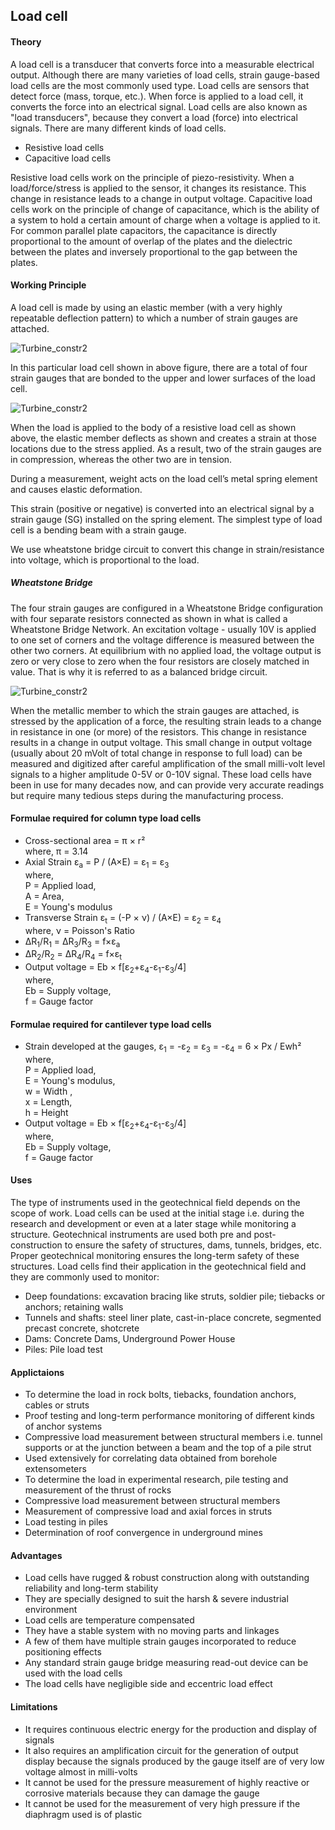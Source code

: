 ## Load cell

#### Theory

  A load cell is a transducer that converts force into a measurable electrical output. Although there are many varieties of load cells, strain gauge-based load cells are the most commonly used type.
Load cells are sensors that detect force (mass, torque, etc.).
When force is applied to a load cell, it converts the force into an electrical signal. Load cells are also known as "load transducers", because they convert a load (force) into electrical signals.
There are many different kinds of load cells.

- Resistive load cells 
- Capacitive load cells 

Resistive load cells work on the principle of piezo-resistivity. When a load/force/stress is applied to the sensor, it changes its resistance. This change in resistance leads to a change in output voltage.
Capacitive load cells work on the principle of change of capacitance, which is the ability of a system to hold a certain amount of charge when a voltage is applied to it. For common parallel plate capacitors, the capacitance is directly proportional to the amount of overlap of the plates and the dielectric between the plates and inversely proportional to the gap between the plates.

#### Working Principle

A load cell is made by using an elastic member (with a very highly repeatable deflection pattern) to which a number of strain gauges are attached.

![*Turbine_constr2*](images/loadcell.png)

In this particular load cell shown in above figure, there are a total of four strain gauges that are bonded to the upper and lower surfaces of the load cell.

![*Turbine_constr2*](images/loadcell2.png)


When the load is applied to the body of a resistive load cell as shown above, the elastic member deflects as shown and creates a strain at those locations due to the stress applied. As a result, two of the strain gauges are in compression, whereas the other two are in tension.

During a measurement, weight acts on the load cell’s metal spring element and causes elastic deformation.

This strain (positive or negative) is converted into an electrical signal by a strain gauge (SG) installed on the spring element. The simplest type of load cell is a bending beam with a strain gauge.

We use wheatstone bridge circuit to convert this change in strain/resistance into voltage, which is proportional to the load.

##### Wheatstone Bridge

The four strain gauges are configured in a Wheatstone Bridge configuration with four separate resistors connected as shown in what is called a Wheatstone Bridge Network.
An excitation voltage - usually 10V is applied to one set of corners and the voltage difference is measured between the other two corners. At equilibrium with no applied load, the voltage output is zero or very close to zero when the four resistors are closely matched in value. That is why it is referred to as a balanced bridge circuit.

![*Turbine_constr2*](images/loadcell3.png)

When the metallic member to which the strain gauges are attached, is stressed by the application of a force, the resulting strain leads to a change in resistance in one (or more) of the resistors. This change in resistance results in a change in output voltage. This small change in output voltage (usually about 20 mVolt of total change in response to full load) can be measured and digitized after careful amplification of the small milli-volt level signals to a higher amplitude 0-5V or 0-10V signal.
These load cells have been in use for many decades now, and can provide very accurate readings but require many tedious steps during the manufacturing process.

#### Formulae required for column type load cells
- Cross-sectional area = π × r²  <br> where,  π = 3.14
- Axial Strain ε<sub>a</sub> = P / (A×E) = &epsilon;<sub>1</sub> = &epsilon;<sub>3</sub> <br> where, <br> P = Applied load, <br> A = Area, <br> E = Young's modulus  
- Transverse Strain ε<sub>t</sub> = (-P × ν) / (A×E) = &epsilon;<sub>2</sub> = &epsilon;<sub>4</sub> <br> where,  ν = Poisson's Ratio
- ΔR<sub>1</sub>/R<sub>1</sub> = ΔR<sub>3</sub>/R<sub>3</sub> = f×&epsilon;<sub>a</sub>
- ΔR<sub>2</sub>/R<sub>2</sub> = ΔR<sub>4</sub>/R<sub>4</sub> = f×&epsilon;<sub>t</sub> 
- Output voltage = Eb × f[ε<sub>2</sub>+ε<sub>4</sub>-ε<sub>1</sub>-ε<sub>3</sub>/4] <br> where, <br>  Eb = Supply voltage, <br> f = Gauge factor

#### Formulae required for cantilever type load cells
- Strain developed at the gauges, &epsilon;<sub>1</sub> = -&epsilon;<sub>2</sub> = &epsilon;<sub>3</sub> = -&epsilon;<sub>4</sub> = 6 × Px / Ewh² <br> where, <br> P = Applied load, <br> E = Young's modulus, <br> w = Width , <br> x = Length, <br>h = Height
- Output voltage = Eb × f[&epsilon;<sub>2</sub>+&epsilon;<sub>4</sub>-&epsilon;<sub>1</sub>-&epsilon;<sub>3</sub>/4] <br> where, <br> Eb = Supply voltage, <br> f = Gauge factor

#### Uses
The type of instruments used in the geotechnical field depends on the scope of work. Load cells can be used at the initial stage i.e. during the research and development or even at a later stage while monitoring a structure.
Geotechnical instruments are used both pre and post-construction to ensure the safety of structures, dams, tunnels, bridges, etc. Proper geotechnical monitoring ensures the long-term safety of these structures.
Load cells find their application in the geotechnical field and they are commonly used to monitor:

- Deep foundations: excavation bracing like struts, soldier pile; tiebacks or anchors; retaining walls
- Tunnels and shafts: steel liner plate, cast-in-place concrete, segmented precast concrete, shotcrete
- Dams: Concrete Dams, Underground Power House
- Piles: Pile load test


#### Applictaions

- To determine the load in rock bolts, tiebacks, foundation anchors, cables or struts
- Proof testing and long-term performance monitoring of different kinds of anchor systems
- Compressive load measurement between structural members i.e. tunnel supports or at the junction between a beam and the top of a pile strut
- Used extensively for correlating data obtained from borehole extensometers
- To determine the load in experimental research, pile testing and measurement of the thrust of rocks
- Compressive load measurement between structural members
- Measurement of compressive load and axial forces in struts
- Load testing in piles
- Determination of roof convergence in underground mines

#### Advantages

- Load cells have rugged & robust construction along with outstanding reliability and long-term stability
- They are specially designed to suit the harsh & severe industrial environment
- Load cells are temperature compensated
- They have a stable system with no moving parts and linkages
- A few of them have multiple strain gauges incorporated to reduce positioning effects
- Any standard strain gauge bridge measuring read-out device can be used with the load cells
- The load cells have negligible side and eccentric load effect

#### Limitations

- It requires continuous electric energy for the production and display of signals
- It also requires an amplification circuit for the generation of output display because the signals produced by the gauge itself are of very low voltage almost in milli-volts
- It cannot be used for the pressure measurement of highly reactive or corrosive materials because they can damage the gauge
- It cannot be used for the measurement of very high pressure if the diaphragm used is of plastic




